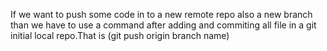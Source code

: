 If we want to push some code in to a new remote repo also a new branch than we have to use a command after adding and commiting all file in a git initial local repo.That is (git push origin branch name)